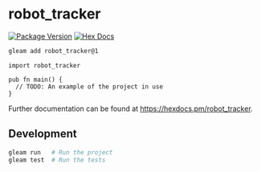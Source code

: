 # robot_tracker

[![Package Version](https://img.shields.io/hexpm/v/robot_tracker)](https://hex.pm/packages/robot_tracker)
[![Hex Docs](https://img.shields.io/badge/hex-docs-ffaff3)](https://hexdocs.pm/robot_tracker/)

```sh
gleam add robot_tracker@1
```
```gleam
import robot_tracker

pub fn main() {
  // TODO: An example of the project in use
}
```

Further documentation can be found at <https://hexdocs.pm/robot_tracker>.

## Development

```sh
gleam run   # Run the project
gleam test  # Run the tests
```

